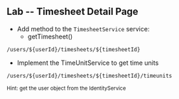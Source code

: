## Lab -- Timesheet Detail Page

* Add method to the `TimesheetService` service:
    * getTimesheet()
    
```
/users/${userId}/timesheets/${timesheetId}
```

* Implement the TimeUnitService to get time units

```
/users/${userId}/timesheets/${timesheetId}/timeunits

```
<small>Hint: get the user object from the IdentityService</small>


